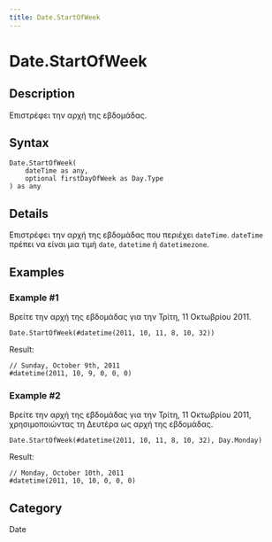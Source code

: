 ```yaml
---
title: Date.StartOfWeek
---
```


# Date.StartOfWeek


## Description

Επιστρέφει την αρχή της εβδομάδας.


## Syntax

```powerquery
Date.StartOfWeek(
    dateTime as any,
    optional firstDayOfWeek as Day.Type
) as any
```


## Details

Επιστρέφει την αρχή της εβδομάδας που περιέχει <code>dateTime</code>.    <code>dateTime</code>  πρέπει να είναι μια τιμή <code>date</code>, <code>datetime</code> ή <code>datetimezone</code>.


## Examples

### Example #1 
Βρείτε την αρχή της εβδομάδας για την Τρίτη, 11 Οκτωβρίου 2011.
```powerquery
Date.StartOfWeek(#datetime(2011, 10, 11, 8, 10, 32))
```

Result: 
```powerquery
// Sunday, October 9th, 2011
#datetime(2011, 10, 9, 0, 0, 0)
```


### Example #2 
Βρείτε την αρχή της εβδομάδας για την Τρίτη, 11 Οκτωβρίου 2011, χρησιμοποιώντας τη Δευτέρα ως αρχή της εβδομάδας.
```powerquery
Date.StartOfWeek(#datetime(2011, 10, 11, 8, 10, 32), Day.Monday)
```

Result: 
```powerquery
// Monday, October 10th, 2011
#datetime(2011, 10, 10, 0, 0, 0)
```




## Category
Date
